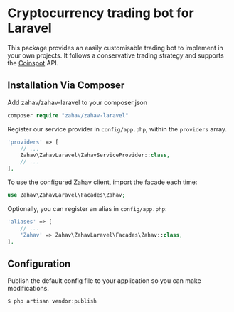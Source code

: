 # Cryptocurrency trading bot for Laravel

This package provides an easily customisable trading bot to implement in your own projects.
It follows a conservative trading strategy and supports the [Coinspot](https://www.coinspot.com.au/api) API.


## Installation Via Composer

Add zahav/zahav-laravel to your composer.json

```php
composer require "zahav/zahav-laravel"
```

Register our service provider in `config/app.php`, within the `providers` array.

```php
'providers' => [
    // ...
    Zahav\ZahavLaravel\ZahavServiceProvider::class,
    // ...
],
```

To use the configured Zahav client, import the facade each time:

```php
use Zahav\ZahavLaravel\Facades\Zahav;
```

Optionally, you can register an alias in `config/app.php`:

```php
'aliases' => [
    // ...
    'Zahav' => Zahav\ZahavLaravel\Facades\Zahav::class,
],
```

## Configuration

Publish the default config file to your application so you can make modifications.

```console
$ php artisan vendor:publish
```